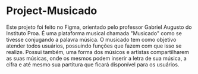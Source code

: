 # Project-Musicado
Este projeto foi feito no Figma, orientado pelo professor Gabriel Augusto do Instituto Proa. É uma plataforma musical chamada "Musicado" como se tivesse conjugando a palavra música. O musicado tem como objetivo atender todos usuários, possuindo funções que fazem com que isso se realize. Possui também, uma forma dos músicos e artistas compartilharem as suas músicas, onde os mesmos podem inserir a letra de sua música, a cifra e até mesmo sua partitura que ficará disponível para os usuários.
